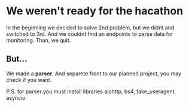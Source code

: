 # We weren't ready for the hacathon
In the beginning we decided to solve 2nd problem, but we didnt and switched to 3rd. And we couldnt find an endpoints to parse data for monitoring. Than, we quit.
## But...
We made a **parser**. And separete front to our planned project, you may check if you want.


P.S. for parser you must install libraries aiohttp, bs4, fake_useragent, asyncio
